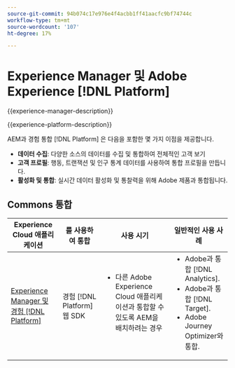 ```yaml
---
source-git-commit: 94b074c17e976e4f4acbb1ff41aacfc9bf74744c
workflow-type: tm+mt
source-wordcount: '107'
ht-degree: 17%

---
```



# Experience Manager 및 Adobe Experience [!DNL Platform]

{{experience-manager-description}}

{{experience-platform-description}}

AEM과 경험 통합 [!DNL Platform] 은 다음을 포함한 몇 가지 이점을 제공합니다.

+ **데이터 수집**: 다양한 소스의 데이터를 수집 및 통합하여 전체적인 고객 보기
+ **고객 프로필**: 행동, 트랜잭션 및 인구 통계 데이터를 사용하여 통합 프로필을 만듭니다.
+ **활성화 및 통합**: 실시간 데이터 활성화 및 통찰력을 위해 Adobe 제품과 통합됩니다.

## Commons 통합

<table>
    <thead>
        <tr>
            <th>Experience Cloud 애플리케이션</th>
            <th>를 사용하여 통합</th>
            <th>사용 시기</th>
            <th>일반적인 사용 사례</th>
        </tr>
    </thead>
    <tbody>
        <tr>
            <td><a href="https://experienceleague.adobe.com/docs/experience-manager-learn/sites/integrations/experience-platform/web-sdk.html" target="_blank" rel="noreferrer">Experience Manager 및 경험 [!DNL Platform]</a></td>
            <td>경험 [!DNL Platform] 웹 SDK</td>
            <td>
                <ul style="margin-top: 0;">
                    <li>다른 Adobe Experience Cloud 애플리케이션과 통합할 수 있도록 AEM을 배치하려는 경우</li>
                </ul>
            </td>
            <td>
                <ul style="margin-top: 0;">
                  <li>Adobe과 통합 [!DNL Analytics].</li>
                  <li>Adobe과 통합 [!DNL Target].</li>
                  <li>Adobe Journey Optimizer와 통합.</li>
                </ul>
            </td>
        </tr>        
    </tbody>          
</table>
